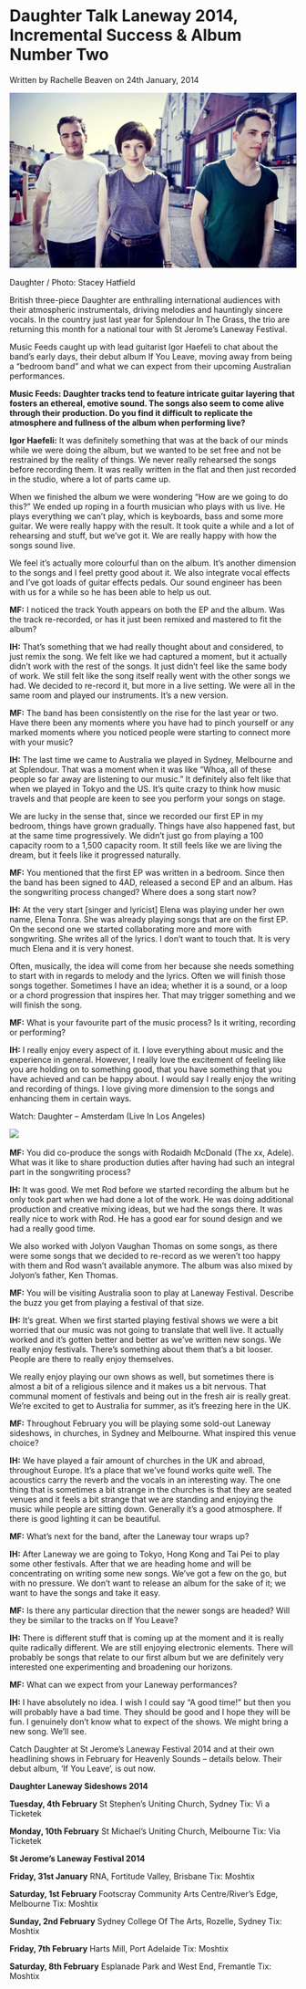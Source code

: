 # Daughter Talk Laneway 2014, Incremental Success & Album Number Two

Written by Rachelle Beaven on 24th January, 2014

<img src="/Images/Stacey Hatfield/Daughter.jpg">

Daughter / Photo: Stacey Hatfield 

British three-piece Daughter are enthralling international audiences with their atmospheric instrumentals, driving melodies and hauntingly sincere vocals. In the country just last year for Splendour In The Grass, the trio are returning this month for a national tour with St Jerome’s Laneway Festival.

Music Feeds caught up with lead guitarist Igor Haefeli to chat about the band’s early days, their debut album If You Leave, moving away from being a “bedroom band” and what we can expect from their upcoming Australian performances.

**Music Feeds: Daughter tracks tend to feature intricate guitar layering that fosters an ethereal, emotive sound. The songs also seem to come alive through their production. Do you find it difficult to replicate the atmosphere and fullness of the album when performing live?**

**Igor Haefeli:** It was definitely something that was at the back of our minds while we were doing the album, but we wanted to be set free and not be restrained by the reality of things. We never really rehearsed the songs before recording them. It was really written in the flat and then just recorded in the studio, where a lot of parts came up.

When we finished the album we were wondering “How are we going to do this?” We ended up roping in a fourth musician who plays with us live. He plays everything we can’t play, which is keyboards, bass and some more guitar. We were really happy with the result. It took quite a while and a lot of rehearsing and stuff, but we’ve got it. We are really happy with how the songs sound live.

We feel it’s actually more colourful than on the album. It’s another dimension to the songs and I feel pretty good about it. We also integrate vocal effects and I’ve got loads of guitar effects pedals. Our sound engineer has been with us for a while so he has been able to help us out.

**MF:** I noticed the track Youth appears on both the EP and the album. Was the track re-recorded, or has it just been remixed and mastered to fit the album?

**IH:** That’s something that we had really thought about and considered, to just remix the song. We felt like we had captured a moment, but it actually didn’t work with the rest of the songs. It just didn’t feel like the same body of work. We still felt like the song itself really went with the other songs we had. We decided to re-record it, but more in a live setting. We were all in the same room and played our instruments. It’s a new version.

**MF:** The band has been consistently on the rise for the last year or two. Have there been any moments where you have had to pinch yourself or any marked moments where you noticed people were starting to connect more with your music?

**IH:** The last time we came to Australia we played in Sydney, Melbourne and at Splendour. That was a moment when it was like “Whoa, all of these people so far away are listening to our music.” It definitely also felt like that when we played in Tokyo and the US. It’s quite crazy to think how music travels and that people are keen to see you perform your songs on stage.

We are lucky in the sense that, since we recorded our first EP in my bedroom, things have grown gradually. Things have also happened fast, but at the same time progressively. We didn’t just go from playing a 100 capacity room to a 1,500 capacity room. It still feels like we are living the dream, but it feels like it progressed naturally.

**MF:** You mentioned that the first EP was written in a bedroom. Since then the band has been signed to 4AD, released a second EP and an album. Has the songwriting process changed? Where does a song start now?

**IH:** At the very start [singer and lyricist] Elena was playing under her own name, Elena Tonra. She was already playing songs that are on the first EP. On the second one we started collaborating more and more with songwriting. She writes all of the lyrics. I don’t want to touch that. It is very much Elena and it is very honest.

Often, musically, the idea will come from her because she needs something to start with in regards to melody and the lyrics. Often we will finish those songs together. Sometimes I have an idea; whether it is a sound, or a loop or a chord progression that inspires her. That may trigger something and we will finish the song.

**MF:** What is your favourite part of the music process? Is it writing, recording or performing?

**IH:** I really enjoy every aspect of it. I love everything about music and the experience in general. However, I really love the excitement of feeling like you are holding on to something good, that you have something that you have achieved and can be happy about. I would say I really enjoy the writing and recording of things. I love giving more dimension to the songs and enhancing them in certain ways.

Watch: Daughter – Amsterdam (Live In Los Angeles)

[<img src="https://i.ytimg.com/vi_webp/albvgSKfgSc/maxresdefault.webp">](https://www.youtube.com/watch?v=albvgSKfgSc)

**MF:** You did co-produce the songs with Rodaidh McDonald (The xx, Adele). What was it like to share production duties after having had such an integral part in the songwriting process?

**IH:** It was good. We met Rod before we started recording the album but he only took part when we had done a lot of the work. He was doing additional production and creative mixing ideas, but we had the songs there. It was really nice to work with Rod. He has a good ear for sound design and we had a really good time.

We also worked with Jolyon Vaughan Thomas on some songs, as there were some songs that we decided to re-record as we weren’t too happy with them and Rod wasn’t available anymore. The album was also mixed by Jolyon’s father, Ken Thomas.

**MF:** You will be visiting Australia soon to play at Laneway Festival. Describe the buzz you get from playing a festival of that size.

**IH:** It’s great. When we first started playing festival shows we were a bit worried that our music was not going to translate that well live. It actually worked and it’s gotten better and better as we’ve written new songs. We really enjoy festivals. There’s something about them that’s a bit looser. People are there to really enjoy themselves.

We really enjoy playing our own shows as well, but sometimes there is almost a bit of a religious silence and it makes us a bit nervous. That communal moment of festivals and being out in the fresh air is really great. We’re excited to get to Australia for summer, as it’s freezing here in the UK.

**MF:** Throughout February you will be playing some sold-out Laneway sideshows, in churches, in Sydney and Melbourne. What inspired this venue choice?

**IH:** We have played a fair amount of churches in the UK and abroad, throughout Europe. It’s a place that we’ve found works quite well. The acoustics carry the reverb and the vocals in an interesting way. The one thing that is sometimes a bit strange in the churches is that they are seated venues and it feels a bit strange that we are standing and enjoying the music while people are sitting down. Generally it’s a good atmosphere. If there is good lighting it can be beautiful.

**MF:** What’s next for the band, after the Laneway tour wraps up?

**IH:** After Laneway we are going to Tokyo, Hong Kong and Tai Pei to play some other festivals. After that we are heading home and will be concentrating on writing some new songs. We’ve got a few on the go, but with no pressure. We don’t want to release an album for the sake of it; we want to have the songs and take it easy.

**MF:** Is there any particular direction that the newer songs are headed? Will they be similar to the tracks on If You Leave?

**IH:** There is different stuff that is coming up at the moment and it is really quite radically different. We are still enjoying electronic elements. There will probably be songs that relate to our first album but we are definitely very interested one experimenting and broadening our horizons.

**MF:** What can we expect from your Laneway performances?

**IH:** I have absolutely no idea. I wish I could say “A good time!” but then you will probably have a bad time. They should be good and I hope they will be fun. I genuinely don’t know what to expect of the shows. We might bring a new song. We’ll see.

Catch Daughter at St Jerome’s Laneway Festival 2014 and at their own headlining shows in February for Heavenly Sounds – details below. Their debut album, ‘If You Leave’, is out now.

**Daughter Laneway Sideshows 2014**

**Tuesday, 4th February**
St Stephen’s Uniting Church, Sydney
Tix: Vi	a Ticketek

**Monday, 10th February**
St Michael’s Uniting Church, Melbourne
Tix: Via Ticketek

**St Jerome’s Laneway Festival 2014**

**Friday, 31st January**
RNA, Fortitude Valley, Brisbane
Tix: Moshtix

**Saturday, 1st February**
Footscray Community Arts Centre/River’s Edge, Melbourne
Tix: Moshtix

**Sunday, 2nd February**
Sydney College Of The Arts, Rozelle, Sydney
Tix: Moshtix

**Friday, 7th February**
Harts Mill, Port Adelaide
Tix: Moshtix

**Saturday, 8th February**
Esplanade Park and West End, Fremantle
Tix: Moshtix
